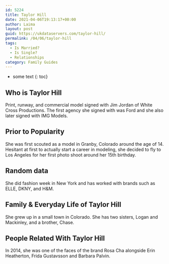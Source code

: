 ```yaml
---
id: 5224
title: Taylor Hill
date: 2021-04-06T19:13:17+00:00
author: Laima
layout: post
guid: https://ukdataservers.com/taylor-hill/
permalink: /04/06/taylor-hill
tags:
  - Is Married?
  - Is Single?
  - Relationships
category: Family Guides
---
```


* some text
{: toc}


## Who is Taylor Hill
                  
                  
                  
Print, runway, and commercial model signed with Jim Jordan of White Cross Productions. The first agency she signed with was Ford and she also later signed with IMG Models. 
                  
              
            
              
            
                
                
                
## Prior to Popularity
                  
                  
                  
She was first scouted as a model in Granby, Colorado around the age of 14. Hesitant at first to actually start a career in modeling, she decided to fly to Los Angeles for her first photo shoot around her 15th birthday.
                  
              
            
              
            
                
                
                
## Random data
                  
                  
                  
She did fashion week in New York and has worked with brands such as ELLE, DKNY, and H&M.
                  
              
            
              
            
                
                
                
## Family & Everyday Life of Taylor Hill
                  
                  
                  
She grew up in a small town in Colorado. She has two sisters, Logan and Mackinley, and a brother, Chase.
                  
              
            
              
            
                
                
                
## People Related With Taylor Hill
                  
                  
                  
In 2014, she was one of the faces of the brand Rosa Cha alongside Erin Heatherton, Frida Gustavsson and Barbara Palvin.
                  
              
            
              
            
                
              
            
              
              
            
            
              
            
          
          
          